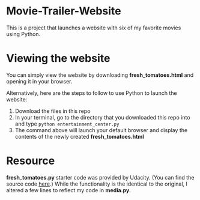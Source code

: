 # Movie-Trailer-Website
This is a project that launches a website with six of my favorite movies using Python.
# Viewing the website
You can simply view the website by downloading **fresh_tomatoes.html** and opening it in your browser.

Alternatively, here are the steps to follow to use Python to launch the website:
1. Download the files in this repo
2. In your terminal, go to the directory that you downloaded this repo into and type
    `python entertainment_center.py`
3. The command above will launch your default browser and display the contents of the newly created **fresh_tomatoes.html**

# Resource
**fresh_tomatoes.py** starter code was provided by Udacity. (You can find the source code [here](https://github.com/udacity/ud036_StarterCode).) While the functionality is the identical to the original, I altered a few lines to reflect my code in **media.py**.